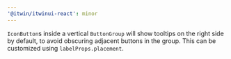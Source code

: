 ```yaml
---
'@itwin/itwinui-react': minor
---
```


`IconButton`s inside a vertical `ButtonGroup` will show tooltips on the right side by default, to avoid obscuring adjacent buttons in the group. This can be customized using `labelProps.placement`.
